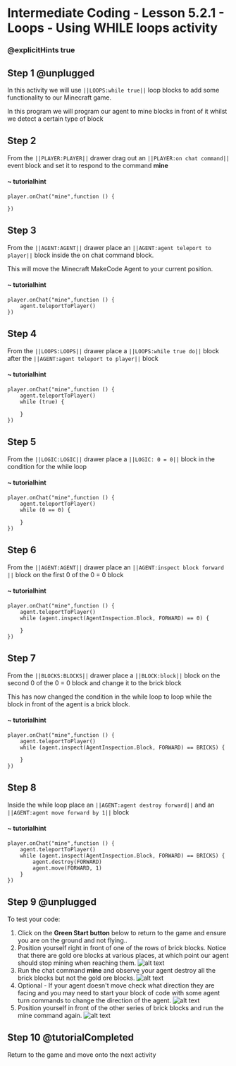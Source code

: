 # Intermediate Coding - Lesson 5.2.1 - Loops - Using WHILE loops activity
### @explicitHints true

## Step 1 @unplugged
In this activity we will use ``||LOOPS:while true||`` loop blocks to add some functionality to our Minecraft game.

In this program we will program our agent to mine blocks in front of it whilst we detect a certain type of block

## Step 2
From the ``||PLAYER:PLAYER||`` drawer drag out an ``||PLAYER:on chat command||`` event block and set it to respond to the command **mine**
#### ~ tutorialhint
```blocks
player.onChat("mine",function () {
 
})

```
## Step 3
From the ``||AGENT:AGENT||`` drawer place an ``||AGENT:agent teleport to player||`` block inside the on chat command block.

This will move the Minecraft MakeCode Agent to your current position.
#### ~ tutorialhint
```blocks 
player.onChat("mine",function () {
	agent.teleportToPlayer()
})

```

## Step 4
From the ``||LOOPS:LOOPS||`` drawer place a ``||LOOPS:while true do||`` block after the ``||AGENT:agent teleport to player||`` block
#### ~ tutorialhint
```blocks 
player.onChat("mine",function () {
	agent.teleportToPlayer()
	while (true) {
    	
    }
})

```

## Step 5
From the ``||LOGIC:LOGIC||`` drawer place a ``||LOGIC: 0 = 0||`` block in the condition for the while loop
#### ~ tutorialhint
```blocks 
player.onChat("mine",function () {
	agent.teleportToPlayer()
	while (0 == 0) {
    	
    }
})

```

## Step 6
From the ``||AGENT:AGENT||`` drawer place an ``||AGENT:inspect block forward ||`` block on the first 0 of the 0 = 0 block
#### ~ tutorialhint
```blocks 
player.onChat("mine",function () {
	agent.teleportToPlayer()
	while (agent.inspect(AgentInspection.Block, FORWARD) == 0) {
    	
    }
})

```

## Step 7
From the ``||BLOCKS:BLOCKS||`` drawer place a ``||BLOCK:block||`` block on the second 0 of the 0 = 0 block and change it to the brick block

This has now changed the condition in the while loop to loop while the block in front of the agent is a brick block.
#### ~ tutorialhint
```blocks 
player.onChat("mine",function () {
	agent.teleportToPlayer()
	while (agent.inspect(AgentInspection.Block, FORWARD) == BRICKS) {
    	
    }
})

```

## Step 8
Inside the while loop place an ``||AGENT:agent destroy forward||`` and an ``||AGENT:agent move forward by 1||`` block
#### ~ tutorialhint
```blocks 
player.onChat("mine",function () {
	agent.teleportToPlayer()
	while (agent.inspect(AgentInspection.Block, FORWARD) == BRICKS) {
        agent.destroy(FORWARD)
        agent.move(FORWARD, 1)    	
    }
})

```

## Step 9 @unplugged
To test your code:
1. Click on the **Green Start button** below to return to the game and ensure you are on the ground and not flying..
2. Position yourself right in front of one of the rows of brick blocks. 
Notice that there are gold ore blocks at various places, at which point our agent should stop mining when reaching them.
![alt text](https://github.com/Prodigy-Learning/CodingInMinecraft-Intermediate/blob/master/Lesson5/5.2.1/images/1.jpg?raw=true "mine")
3. Run the chat command **mine** and observe your agent destroy all the brick blocks but not the gold ore blocks.
![alt text](https://github.com/Prodigy-Learning/CodingInMinecraft-Intermediate/blob/master/Lesson5/5.2.1/images/2.jpg?raw=true "mine")
4. Optional - If your agent doesn't move check what direction they are facing and you may need to start your block of code with some agent turn commands to change the direction of the agent.
![alt text](https://github.com/Prodigy-Learning/CodingInMinecraft-Intermediate/blob/master/Lesson5/5.2.1/images/3.png?raw=true "mine")
5. Position yourself in front of the other series of brick blocks and run the mine command again.
![alt text](https://github.com/Prodigy-Learning/CodingInMinecraft-Intermediate/blob/master/Lesson5/5.2.1/images/4.jpg?raw=true "mine")


## Step 10 @tutorialCompleted
Return to the game and move onto the next activity